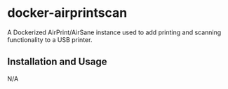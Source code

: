 # docker-airprintscan

A Dockerized AirPrint/AirSane instance used to add printing and scanning functionality to a USB printer.

## Installation and Usage

N/A
